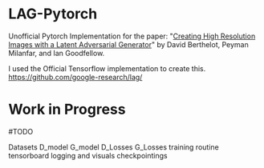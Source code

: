 # LAG-Pytorch

Unofficial Pytorch Implementation for the paper: 
"[Creating High Resolution Images with a Latent Adversarial Generator](https://arxiv.org/abs/2003.02365)"
by David Berthelot, Peyman Milanfar, and Ian Goodfellow.

I used the Official Tensorflow implementation to create this.
https://github.com/google-research/lag/

# Work in Progress

#TODO

Datasets
D_model
G_model
D_Losses
G_Losses
training routine
tensorboard logging and visuals
checkpointings
